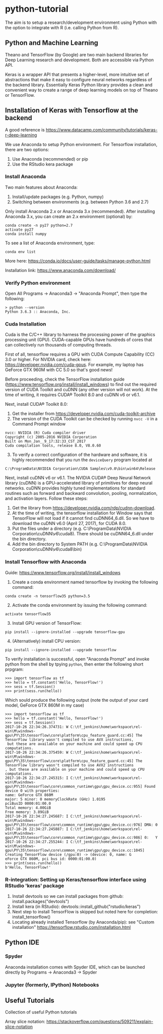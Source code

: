 # python-tutorial
The aim is to setup a research/development environment using Python with the option to integrate with R (i.e. calling Python from R).

## Python and Machine Learning
Theano and TensorFlow (by Google) are two main backend libraries for Deep Learning research and development. Both are accessible via Python API.

Keras is a wrapper API that presents a higher-level, more intuitive set of abstractions that make it easy to configure neural networks regardless of the backend library. Essentially Keras Python library provides a clean and convenient way to create a range of deep learning models on top of Theano or TensorFlow. 

## Installation of Keras with Tensorflow at the backend
A good reference is https://www.datacamp.com/community/tutorials/keras-r-deep-learning

We use Anaconda to setup Python environment. For Tensorflow installation, there are two options:
 1. Use Anaconda (recommended) or pip 
 2. Use the RStudio kera package

### Install Anaconda
Two main features about Anaconda:
 1. Install/update packages (e.g. Python, numpy)
 2. Switching between environments (e.g. between Python 3.6 and 2.7)

Only install Anaconda 2.x or Anaconda 3.x (recommended). After installing Anaconda 3.x, you can create an 2.x environment (optional) by:
 ```
 conda create -n py27 python=2.7
 activate py27
 conda install numpy
 ```
To see a list of Anaconda environment, type:
```
conda env list
```

More here: https://conda.io/docs/user-guide/tasks/manage-python.html

Installation link: https://www.anaconda.com/download/

### Verify Python environment 
Open All Programs -> Anaconda3 -> "Anaconda Prompt", then type the following:
```
> python --version
Python 3.6.3 :: Anaconda, Inc.
```

### Cuda Installation 
Cuda is the C/C++ library to harness the processing power of the graphics processing unit (GPU). CUDA-capable GPUs have hundreds of cores that can collectively run thousands of computing threads. 

First of all, tensorflow requires a GPU with CUDA Compute Capability (CC) 3.0 or higher. For NVIDIA card, check here: https://developer.nvidia.com/cuda-gpus. For example, my laptop has GeForce GTX 960M	with CC 5.0 so that's good news!

Before proceeding, check the TensorFlow installation guide (https://www.tensorflow.org/install/install_windows) to find out the  required version of CUDA Toolkit and cuDNN (any other version will not work). At the time of writing, it requires CUDA® Toolkit 8.0 and cuDNN v6 or v6.1.

Next, install CUDA® Toolkit 8.0:
 1. Get the installer from https://developer.nvidia.com/cuda-toolkit-archive
 2. The version of the CUDA Toolkit can be checked by running `nvcc -V` in a Command Prompt window
 ```
nvcc: NVIDIA (R) Cuda compiler driver
Copyright (c) 2005-2016 NVIDIA Corporation
Built on Mon_Jan__9_17:32:33_CST_2017
Cuda compilation tools, release 8.0, V8.0.60
 ```
 
 3. To verify a correct configuration of the hardware and software, it is highly recommended that you run the `deviceQuery` program located at
 ```
 C:\ProgramData\NVIDIA Corporation\CUDA Samples\v9.0\bin\win64\Release
 ```

Next, install cuDNN v6 or v6.1. The NVIDIA CUDA® Deep Neural Network library (cuDNN) is a GPU-accelerated library of primitives for deep neural networks. cuDNN provides highly tuned implementations for standard routines such as forward and backward convolution, pooling, normalization, and activation layers. Follow these steps:
 1. Get the library from https://developer.nvidia.com/rdp/cudnn-download. 
 2. At the time of writing, the tensorflow installation for Window says that TensorFlow will not load if it cannot find cuDNN64_6.dll. So we have to download the cuDNN v6.0 (April 27, 2017), for CUDA 8.0. 
 3. Put the files under a directory (e.g. C:\ProgramData\NVIDIA Corporation\cuDNN\v6\cuda8). There should be cuDNN64_6.dll under the bin directory.
 4. Add the bin directory to System PATH (e.g. C:\ProgramData\NVIDIA Corporation\cuDNN\v6\cuda8\bin)


### Install Tensorflow with Anaconda
Guide: https://www.tensorflow.org/install/install_windows
 1. Create a conda environment named tensorflow by invoking the following command: 
 ```
 conda create -n tensorflow35 python=3.5
 ```
 2. Activate the conda environment by issuing the following command:
 ```
 activate tensorflow35
 ```
 3. Install GPU version of TensorFlow:
 ```
 pip install --ignore-installed --upgrade tensorflow-gpu
 ```
 4. (Alternatively) install CPU version:
 ```
 pip install --ignore-installed --upgrade tensorflow
 ```

To verify installation is successful, open "Anaconda Prompt" and invoke python from the shell by tpying `python`, then enter the following short prpgram:
```
>>> import tensorflow as tf
>>> hello = tf.constant('Hello, TensorFlow!')
>>> sess = tf.Session()
>>> print(sess.run(hello))
```
Which sould produce the following output (note the output of your card model, GeForce GTX 860M in my case)
```
>>> import tensorflow as tf
>>> hello = tf.constant('Hello, TensorFlow!')
>>> sess = tf.Session()
2017-10-26 22:34:26.374731: W C:\tf_jenkins\home\workspace\rel-win\M\windows-gpu\PY\35\tensorflow\core\platform\cpu_feature_guard.cc:45] The TensorFlow library wasn't compiled to use AVX instructions,
 but these are available on your machine and could speed up CPU computations.
2017-10-26 22:34:26.375459: W C:\tf_jenkins\home\workspace\rel-win\M\windows-gpu\PY\35\tensorflow\core\platform\cpu_feature_guard.cc:45] The TensorFlow library wasn't compiled to use AVX2 instructions
, but these are available on your machine and could speed up CPU computations.
2017-10-26 22:34:27.245315: I C:\tf_jenkins\home\workspace\rel-win\M\windows-gpu\PY\35\tensorflow\core\common_runtime\gpu\gpu_device.cc:955] Found device 0 with properties:
name: GeForce GTX 860M
major: 5 minor: 0 memoryClockRate (GHz) 1.0195
pciBusID 0000:01:00.0
Total memory: 4.00GiB
Free memory: 3.89GiB
2017-10-26 22:34:27.245687: I C:\tf_jenkins\home\workspace\rel-win\M\windows-gpu\PY\35\tensorflow\core\common_runtime\gpu\gpu_device.cc:976] DMA: 0
2017-10-26 22:34:27.245887: I C:\tf_jenkins\home\workspace\rel-win\M\windows-gpu\PY\35\tensorflow\core\common_runtime\gpu\gpu_device.cc:986] 0:   Y
2017-10-26 22:34:27.255244: I C:\tf_jenkins\home\workspace\rel-win\M\windows-gpu\PY\35\tensorflow\core\common_runtime\gpu\gpu_device.cc:1045] Creating TensorFlow device (/gpu:0) -> (device: 0, name: G
eForce GTX 860M, pci bus id: 0000:01:00.0)
>>> print(sess.run(hello))
b'Hello, TensorFlow!'
```


### R-integration: Setting up Keras/tensorflow interface using RStudio 'keras' package
1. Install devtools so we can install packages from github: install.packages("devtools")
2. Install kera (in RStudio): devtools::install_github("rstudio/keras")
3. Next step to install TensorFlow is skipped but noted here for completion: install_tensorflow()
4. Locating already installed Tensorflow (by Anaconda/pip): see "Custom installation" https://tensorflow.rstudio.com/installation.html

## Python IDE
### Spyder
Anaconda installation comes with Spyder IDE, which can be launched directly by Programs -> Anaconda3 -> Spyder

### Jupyter (formerly, IPython) Notebooks

## Useful Tutorials 
Collection of useful Python tutorials

Array slice notation: https://stackoverflow.com/questions/509211/explain-slice-notation
